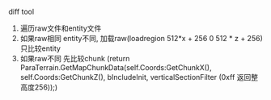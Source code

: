

diff tool

1. 遍历raw文件和entity文件  
2. 如果raw相同 entity不同, 加载raw(loadregion 512*x + 256 0 512 * z + 256) 只比较entity 
3. 如果raw不同 先比较chunk (return ParaTerrain.GetMapChunkData(self.Coords:GetChunkX(), self.Coords:GetChunkZ(), bIncludeInit, verticalSectionFilter (0xff 返回整高度256));) 